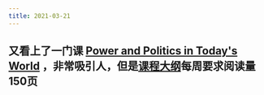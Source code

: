```yaml
---
title: 2021-03-21
---
```


## 又看上了一门课 [Power and Politics in Today's World](https://www.youtube.com/playlist?list=PLh9mgdi4rNeyViG2ar68jkgEi4y6doNZy) ，非常吸引人，但是[课程大纲](https://shapiro.macmillan.yale.edu/sites/default/files/files/Devane%20syllabus%20with%20dates(1).pdf)每周要求阅读量150页
##
